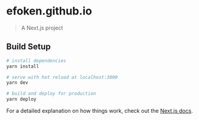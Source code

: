 # efoken.github.io

> A Next.js project

## Build Setup

```bash
# install dependencies
yarn install

# serve with hot reload at localhost:3000
yarn dev

# build and deploy for production
yarn deploy
```

For a detailed explanation on how things work, check out the
[Next.js docs](https://nextjs.org/docs/getting-started).
